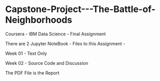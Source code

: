 # Capstone-Project---The-Battle-of-Neighborhoods

Coursera - IBM Data Science - Final Assignment 

There are 2 Jupyter NoteBook - Files to this Assignment - 

Week 01 - Text Only

Week 02 - Source Code and Discussion

The PDF File is the Report


